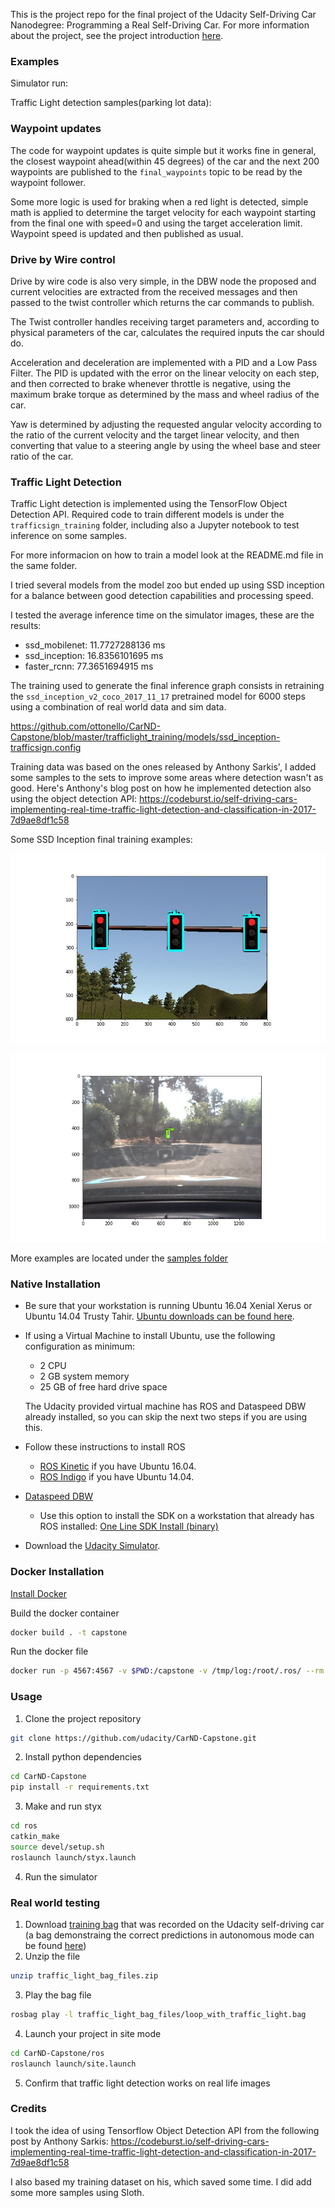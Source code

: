 This is the project repo for the final project of the Udacity Self-Driving Car Nanodegree: Programming a Real Self-Driving Car. For more information about the project, see the project introduction [here](https://classroom.udacity.com/nanodegrees/nd013/parts/6047fe34-d93c-4f50-8336-b70ef10cb4b2/modules/e1a23b06-329a-4684-a717-ad476f0d8dff/lessons/462c933d-9f24-42d3-8bdc-a08a5fc866e4/concepts/5ab4b122-83e6-436d-850f-9f4d26627fd9).

### Examples

Simulator run:

<blockquote class="imgur-embed-pub" lang="en" data-id="f6j1LdK"><a href="//imgur.com/f6j1LdK"></a></blockquote><script async src="//s.imgur.com/min/embed.js" charset="utf-8"></script>

Traffic Light detection samples(parking lot data):


### Waypoint updates

The code for waypoint updates is quite simple but it works fine in general, the closest waypoint ahead(within 45 degrees) of the car and the next 200 waypoints are published to the `final_waypoints` topic to be read by the waypoint follower.

Some more logic is used for braking when a red light is detected, simple math is applied to determine the target velocity for each waypoint starting from the final one with speed=0 and using the target acceleration limit. Waypoint speed is updated and then published as usual.

### Drive by Wire control

Drive by wire code is also very simple, in the DBW node the proposed and current velocities are extracted from the received messages and then passed to the twist controller which returns the car commands to publish.

The Twist controller handles receiving target parameters and, according to physical parameters of the car, calculates the required inputs the car should do.

Acceleration and deceleration are implemented with a PID and a Low Pass Filter. The PID is updated with the error on the linear velocity on each step, and then corrected to brake whenever throttle is negative, using the maximum brake torque as determined by the mass and wheel radius of the car.

Yaw is determined by adjusting the requested angular velocity according to the ratio of the current velocity and the target linear velocity, and then converting that value to a steering angle by using the wheel base and steer ratio of the car.

### Traffic Light Detection

Traffic Light detection is implemented using the TensorFlow Object Detection API.
Required code to train different models is under the `trafficsign_training` folder, including also
a Jupyter notebook to test inference on some samples.

For more informacion on how to train a model look at the README.md file in the same folder.

I tried several models from the model zoo but ended up using SSD inception for a balance between good detection
capabilities and processing speed.

I tested the average inference time on the simulator images, these are the results:
* ssd_mobilenet: 11.7727288136 ms
* ssd_inception: 16.8356101695 ms
* faster_rcnn: 77.3651694915 ms

The training used to generate the final inference graph consists in retraining the `ssd_inception_v2_coco_2017_11_17` pretrained model for 6000 steps using a combination of real world data and sim data. 

https://github.com/ottonello/CarND-Capstone/blob/master/trafficlight_training/models/ssd_inception-trafficsign.config

Training data was based on the ones released by Anthony Sarkis', I added some samples to the sets to improve some areas where detection wasn't as good. Here's Anthony's blog post on how he implemented detection also using the object detection API: https://codeburst.io/self-driving-cars-implementing-real-time-traffic-light-detection-and-classification-in-2017-7d9ae8df1c58


Some SSD Inception final training examples:

![Simulator](https://raw.githubusercontent.com/ottonello/CarND-Capstone/master/trafficlight_training/inference_results_ssd_inception/4.jpg)

![Parking lot sample](https://raw.githubusercontent.com/ottonello/CarND-Capstone/master/trafficlight_training/inference_results_ssd_inception/left0000.jpg)

More examples are located under the [samples folder](https://github.com/ottonello/CarND-Capstone/tree/master/trafficlight_training/inference_results_ssd_inception)


### Native Installation

* Be sure that your workstation is running Ubuntu 16.04 Xenial Xerus or Ubuntu 14.04 Trusty Tahir. [Ubuntu downloads can be found here](https://www.ubuntu.com/download/desktop).
* If using a Virtual Machine to install Ubuntu, use the following configuration as minimum:
  * 2 CPU
  * 2 GB system memory
  * 25 GB of free hard drive space

  The Udacity provided virtual machine has ROS and Dataspeed DBW already installed, so you can skip the next two steps if you are using this.

* Follow these instructions to install ROS
  * [ROS Kinetic](http://wiki.ros.org/kinetic/Installation/Ubuntu) if you have Ubuntu 16.04.
  * [ROS Indigo](http://wiki.ros.org/indigo/Installation/Ubuntu) if you have Ubuntu 14.04.
* [Dataspeed DBW](https://bitbucket.org/DataspeedInc/dbw_mkz_ros)
  * Use this option to install the SDK on a workstation that already has ROS installed: [One Line SDK Install (binary)](https://bitbucket.org/DataspeedInc/dbw_mkz_ros/src/81e63fcc335d7b64139d7482017d6a97b405e250/ROS_SETUP.md?fileviewer=file-view-default)
* Download the [Udacity Simulator](https://github.com/udacity/CarND-Capstone/releases/tag/v1.2).

### Docker Installation
[Install Docker](https://docs.docker.com/engine/installation/)

Build the docker container
```bash
docker build . -t capstone
```

Run the docker file
```bash
docker run -p 4567:4567 -v $PWD:/capstone -v /tmp/log:/root/.ros/ --rm -it capstone
```

### Usage

1. Clone the project repository
```bash
git clone https://github.com/udacity/CarND-Capstone.git
```

2. Install python dependencies
```bash
cd CarND-Capstone
pip install -r requirements.txt
```
3. Make and run styx
```bash
cd ros
catkin_make
source devel/setup.sh
roslaunch launch/styx.launch
```
4. Run the simulator

### Real world testing
1. Download [training bag](https://drive.google.com/file/d/0B2_h37bMVw3iYkdJTlRSUlJIamM/view?usp=sharing) that was recorded on the Udacity self-driving car (a bag demonstraing the correct predictions in autonomous mode can be found [here](https://drive.google.com/open?id=0B2_h37bMVw3iT0ZEdlF4N01QbHc))
2. Unzip the file
```bash
unzip traffic_light_bag_files.zip
```
3. Play the bag file
```bash
rosbag play -l traffic_light_bag_files/loop_with_traffic_light.bag
```
4. Launch your project in site mode
```bash
cd CarND-Capstone/ros
roslaunch launch/site.launch
```
5. Confirm that traffic light detection works on real life images


### Credits

I took the idea of using Tensorflow Object Detection API from the following post by Anthony Sarkis:
https://codeburst.io/self-driving-cars-implementing-real-time-traffic-light-detection-and-classification-in-2017-7d9ae8df1c58

I also based my training dataset on his, which saved some time. I did add some more samples using Sloth.
